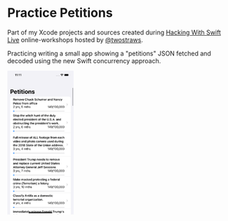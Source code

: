 # Practice Petitions

Part of my Xcode projects and sources created during [Hacking With Swift Live](http://hackingwithswift.com/live) online-workshops hosted by [@twostraws](https://github.com/twostraws).

Practicing writing a small app showing a "petitions" JSON fetched and decoded using the new Swift concurrency approach.

<a href="_screenshot.png" target="_blank" ><img src="_screenshot.png" width="30%"/></a>
